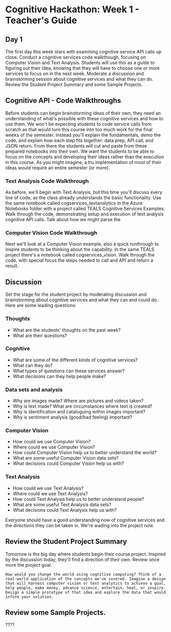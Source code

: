 # Cognitive Hackathon: Week 1 - Teacher's Guide
## Day 1

The first day this week stars with examining cognitive service API calls up close. Conduct a cognitive services code walkthough, focusing on Computer Vision and Text Analysis. Students will use this as a guide to figuring out their idea, knowing that they will have to choose one or more services to focus on in the next week. Moderate a discussion and brainstorming session about cognitive services and what they can do. Review the Student Project Summary and some Sample Projects.


## Cognitive API - Code Walkthroughs

Before students can begin brainstorming ideas of their own, they need an understanding of what's possible with these cognitive services and how to use them. We won't be expecting students to code service calls from scratch as that would turn this course into too much work for the final weeks of the semester. Instead you'll explain the fundamentals, demo the code, and explain how each step fits together: data prep, API call, and JSON return. From there the students will cut and paste from these prepared notebooks into their own. We want the students to be able to focus on the concepts and developing their ideas rather than the execution in this course. As you might imagine, a tru implementation of most of their ideas would require an entire semester (or more).

### Text Analysis Code Walkthrough
As before, we'll begin with Text Analysis, but this time you'll discuss every line of code, as the class already understands the basic functionality. Use the same notebook called cogservices_textanalytics in the Azure Notebooks folder with a project called TEALS Cognitive Services Examples. Walk through the code, demonstrating setup and execution of text analysis cognitive API calls. Talk about how we might parse the  

### Computer Vision Code Walkthrough
 Next we'll look at a Computer Vision example, also a quick runthrough to inspire students to be thinking about the capability. In the same TEALS project there's a notebook called cogservices_vision. Walk through the code, with special focus the steps needed to call and API and return a result. 

## Discussion
Set the stage for the student project by moderating discussion and brainstorming about cognitive services and what they can and could do. Here are some leading questions:

### Thoughts
* What are the students' thoughts on the past week?
* What are their questions?

### Cognitive
* What are some of the different kinds of cognitive services?
* What can they do?
* What types of questions can these services answer?
* What decisions can they help people make?

### Data sets and analysis
* Why are images made? Where are pictures and videos taken?
* Why is text made? What are circumstances where text is created?
* Why is identification and cataloguing within images important?
* Why is sentiment analysis (good/bad feeling) important?

### Computer Vision
* How could we use Computer Vision?
* Where could we use Computer Vision?
* How could Computer Vision help us to better understand the world?
* What are some useful Computer Vision data sets?
* What decisions could Computer Vision help us with?

### Text Analysis
* How could we use Text Analysis?
* Where could we use Text Analysis?
* How could Text Analysis help us to better understand people? 
* What are some useful Text Analysis data sets?
* What decisions could Text Analysis help us with?

Everyone should have a good understanding now of cognitive services and the directions they can be taken in. We're wading into the project now.

## Review the Student Project Summary 

Tomorrow is the big day where students begin their course project. Inspired by the discussion today, they'll find a direction of their own. Review once more the project goal:

    How would you change the world using cognitive computing? Think of a real-world application of the concepts we've covered. Imagine a design that will harness computer vision or text analytics to achieve a goal, help people, make money, advance science, entertain, heal, or inspire. Design a simple prototype of that idea and explore the data that would inform your solution.

## Review some Sample Projects.

????